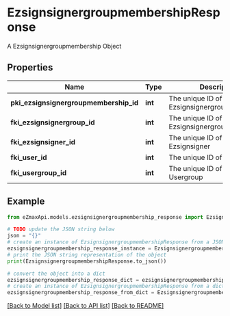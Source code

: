 # EzsignsignergroupmembershipResponse

A Ezsignsignergroupmembership Object

## Properties

Name | Type | Description | Notes
------------ | ------------- | ------------- | -------------
**pki_ezsignsignergroupmembership_id** | **int** | The unique ID of the Ezsignsignergroupmembership | 
**fki_ezsignsignergroup_id** | **int** | The unique ID of the Ezsignsignergroup | 
**fki_ezsignsigner_id** | **int** | The unique ID of the Ezsignsigner | [optional] 
**fki_user_id** | **int** | The unique ID of the User | [optional] 
**fki_usergroup_id** | **int** | The unique ID of the Usergroup | [optional] 

## Example

```python
from eZmaxApi.models.ezsignsignergroupmembership_response import EzsignsignergroupmembershipResponse

# TODO update the JSON string below
json = "{}"
# create an instance of EzsignsignergroupmembershipResponse from a JSON string
ezsignsignergroupmembership_response_instance = EzsignsignergroupmembershipResponse.from_json(json)
# print the JSON string representation of the object
print(EzsignsignergroupmembershipResponse.to_json())

# convert the object into a dict
ezsignsignergroupmembership_response_dict = ezsignsignergroupmembership_response_instance.to_dict()
# create an instance of EzsignsignergroupmembershipResponse from a dict
ezsignsignergroupmembership_response_from_dict = EzsignsignergroupmembershipResponse.from_dict(ezsignsignergroupmembership_response_dict)
```
[[Back to Model list]](../README.md#documentation-for-models) [[Back to API list]](../README.md#documentation-for-api-endpoints) [[Back to README]](../README.md)


